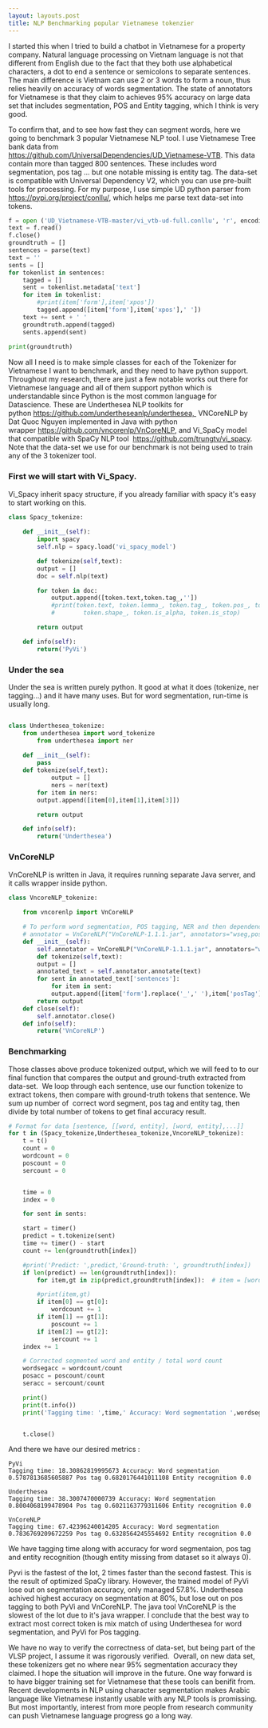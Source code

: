 ```yaml
---
layout: layouts.post
title: NLP Benchmarking popular Vietnamese tokenzier
---
```


I started this when I tried to build a chatbot in Vietnamese for a property company. Natural language processing on Vietnam language is not that different from English due to the fact that they both use alphabetical characters, a dot to end a sentence or semicolons to separate sentences.  The main difference is Vietnam can use 2 or 3 words to form a noun, thus relies heavily on accuracy of words segmentation. The state of annotators for Vietnamese is that they claim to achieves 95% accuracy on large data set that includes segmentation, POS and Entity tagging, which I think is very good.


To confirm that, and to see how fast they can segment words, here we going to benchmark 3 popular Vietnamese NLP tool. I use Vietnamese Tree bank data from  https://github.com/UniversalDependencies/UD_Vietnamese-VTB. This data contain more than tagged 800 sentences. These includes word segmentation, pos tag ... but one notable missing is entity tag. The data-set is compatible with Universal Dependency V2, which you can use pre-built tools for processing. For my purpose, I use simple UD python parser from  https://pypi.org/project/conllu/, which helps me parse text data-set into tokens. 

```python
f = open ('UD_Vietnamese-VTB-master/vi_vtb-ud-full.conllu', 'r', encoding='utf-8')
text = f.read()
f.close()
groundtruth = []
sentences = parse(text)
text = ''
sents = []
for tokenlist in sentences:
	tagged = []
	sent = tokenlist.metadata['text']
	for item in tokenlist:
		#print(item['form'],item['xpos'])
		tagged.append([item['form'],item['xpos'],' '])
	text += sent + ' '
	groundtruth.append(tagged)
	sents.append(sent)
	
print(groundtruth)
```

Now all I need is to make simple classes for each of the Tokenizer for Vietnamese I want to benchmark, and they need to have python support. Throughout my research, there are just a few notable works out there for Vietnamese language and all of them support python which is understandable since Python is the most common language for Datascience. These are Underthesea NLP toolkits for python https://github.com/undertheseanlp/underthesea,  VNCoreNLP by Dat Quoc Nguyen implemented in Java with python wrapper https://github.com/vncorenlp/VnCoreNLP, and Vi_SpaCy model that compatible with SpaCy NLP tool  https://github.com/trungtv/vi_spacy. Note that the data-set we use for our benchmark is not being used to train any of the 3 tokenizer tool.

### First we will start with Vi_Spacy. 
Vi_Spacy inherit spacy structure, if you already familiar with spacy it's easy to start working on this.

```python
class Spacy_tokenize:
 
	def __init__(self):
		import spacy
		self.nlp = spacy.load('vi_spacy_model')

		def tokenize(self,text):
		output = []
		doc = self.nlp(text)

		for token in doc:
		    output.append([token.text,token.tag_,''])
		    #print(token.text, token.lemma_, token.tag_, token.pos_, token.dep_,
		    #        token.shape_, token.is_alpha, token.is_stop)

		return output

	def info(self):
		return('PyVi')
```
### Under the sea
Under the sea is written purely python. It good at what it does (tokenize, ner tagging...) and it have many uses. But for word segmentation, run-time is usually long.
```python

class Underthesea_tokenize:
	from underthesea import word_tokenize
		from underthesea import ner
	
	def __init__(self):
		pass
	def tokenize(self,text):
			output = []
			ners = ner(text)
	    for item in ners:
		output.append([item[0],item[1],item[3]])

	    return output

	def info(self):
		return('Underthesea')
```
### VnCoreNLP
VnCoreNLP is written in Java, it requires running separate Java server, and it calls wrapper inside python.
```python
class VncoreNLP_tokenize:
    
	from vncorenlp import VnCoreNLP

	# To perform word segmentation, POS tagging, NER and then dependency parsing
	# annotator = VnCoreNLP("VnCoreNLP-1.1.1.jar", annotators="wseg,pos,ner,parse", max_heap_size='-Xmx2g')
	def __init__(self):
		self.annotator = VnCoreNLP("VnCoreNLP-1.1.1.jar", annotators="wseg,pos,ner,parse", max_heap_size='-Xmx2g')
		def tokenize(self,text):
		output = []
		annotated_text = self.annotator.annotate(text)
		for sent in annotated_text['sentences']:
		    for item in sent:
			output.append([item['form'].replace('_',' '),item['posTag'],item['nerLabel']])
		return output
	def close(self):
		self.annotator.close()
	def info(self):
		return('VnCoreNLP')
```
### Benchmarking 
Those classes above produce tokenized output, which we will feed to to our final function that compares the output and ground-truth extracted from data-set.  We loop through each sentence, use our function tokenize to extract tokens, then compare with ground-truth tokens that sentence. We sum up number of  correct word segment, pos tag and entity tag, then divide by total number of tokens to get final accuracy result. 

```python
# Format for data [sentence, [[word, entity], [word, entity],...]]
for t in (Spacy_tokenize,Underthesea_tokenize,VncoreNLP_tokenize):
	t = t()
	count = 0
	wordcount = 0
	poscount = 0
	sercount = 0


	time = 0
	index = 0

	for sent in sents:

	start = timer()
	predict = t.tokenize(sent)
	time += timer() - start
	count += len(groundtruth[index])

	#print('Predict: ',predict,'Ground-truth: ', groundtruth[index])
	if len(predict) == len(groundtruth[index]):
	    for item,gt in zip(predict,groundtruth[index]):  # item = [word, pos, entity]

		#print(item,gt)
		if item[0] == gt[0]:
		    wordcount += 1
		if item[1] == gt[1]:
		    poscount += 1
		if item[2] == gt[2]:
		    sercount += 1
	index += 1

	# Corrected segmented word and entity / total word count
	wordsegacc = wordcount/count
	posacc = poscount/count
	seracc = sercount/count

	print()
	print(t.info())
	print('Tagging time: ',time,' Accuracy: Word segmentation ',wordsegacc,' Pos tag ',posacc,' Entity recognition ',seracc)


	t.close()
```
And there we have our desired metrics :

```
PyVi
Tagging time: 18.30862819995673 Accuracy: Word segmentation 0.5787813685605887 Pos tag 0.6820176441011108 Entity recognition 0.0

Underthesea
Tagging time: 38.3007470000739 Accuracy: Word segmentation 0.8004068199478904 Pos tag 0.6021163779311606 Entity recognition 0.0

VnCoreNLP
Tagging time: 67.42396240014205 Accuracy: Word segmentation 0.7836769209672259 Pos tag 0.6328564245554692 Entity recognition 0.0
```

We have tagging time along with accuracy for word segmentaion, pos tag and entity recognition (though entity missing from dataset so it always 0). 

Pyvi is the fastest of the lot, 2 times faster than the second fastest. This is the result of optimized SpaCy library. However, the trained model of PyVi lose out on segmentation accuracy, only managed 57.8%. Underthesea achived highest accuracy on segmentation at 80%, but lose out on pos tagging to both PyVi and VnCoreNLP. The java tool VnCoreNLP is the slowest of the lot due to it's java wrapper. I conclude that the best way to extract most correct token is mix match of using Underthesea for word segmentation, and PyVi for Pos tagging. 

We have no way to verify the correctness of data-set, but being part of the VLSP project, I assume it was rigorously verified.  Overall, on new data set, these tokenizers get no where near 95% segmentation accuracy they claimed. I hope the situation will improve in the future. One way forward is to have bigger training set for Vietnamese that these tools can benifit from. Recent developments in NLP using character segmentation makes Arabic language like Vietnamese instantly usable with any NLP tools is promissing. But most importantly, interest from more people from research community can push Vietnamese language progress go a long way.
